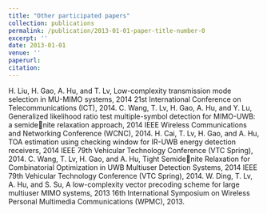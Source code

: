 ```yaml
---
title: "Other participated papers"
collection: publications
permalink: /publication/2013-01-01-paper-title-number-0
excerpt: ''
date: 2013-01-01
venue: ''
paperurl:
citation:
---
```

H. Liu, H. Gao, A. Hu, and T. Lv, Low-complexity transmission mode selection in MU-MIMO systems, 2014 21st International Conference on Telecommunications (ICT), 2014.
C. Wang, T. Lv, H. Gao, A. Hu, and Y. Lu, Generalized likelihood ratio test multiple-symbol detection for MIMO-UWB: a semidenite relaxation approach, 2014 IEEE Wireless Communications and Networking Conference (WCNC), 2014.
H. Cai, T. Lv, H. Gao, and A. Hu, TOA estimation using checking window for IR-UWB energy detection receivers, 2014 IEEE 79th Vehicular Technology Conference (VTC Spring), 2014.
C. Wang, T. Lv, H. Gao, and A. Hu, Tight Semidenite Relaxation for Combinatorial Optimization in UWB Multiuser Detection Systems, 2014 IEEE 79th Vehicular Technology Conference (VTC Spring), 2014.
W. Ding, T. Lv, A. Hu, and S. Su, A low-complexity vector precoding scheme for large multiuser MIMO systems, 2013 16th International Symposium on Wireless Personal Multimedia Communications (WPMC), 2013.
